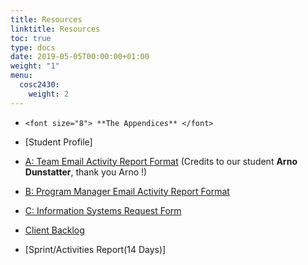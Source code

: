 ```yaml
---
title: Resources
linktitle: Resources
toc: true
type: docs
date: 2019-05-05T00:00:00+01:00
weight: "1"
menu:
  cosc2430:
    weight: 2
---
```

*     <font size="8"> **The Appendices** </font>
*   [Student Profile] 

*   [A: Team Email Activity Report Format](/files/How%20to%20test%20hw%20using%20repl.pdf) (Credits to our student **Arno Dunstatter**, thank you Arno !)
*   [B: Program Manager Email Activity Report Format](https://drive.google.com/file/d/1uWypN3bpi-HEskHhK7GHrlUjyKKudap2/view?usp=sharing)
*   [C: Information Systems Request Form](https://drive.google.com/open?id=1p4zqRJVi2-kSEpFQ8jO-F0z6TvZg78iz)
*   [Client Backlog](https://drive.google.com/drive/folders/1PcZvy1P72nArqj_gmKSX8ELw8jTpe8_N?usp=sharing)
*   [Sprint/Activities Report(14 Days)]
